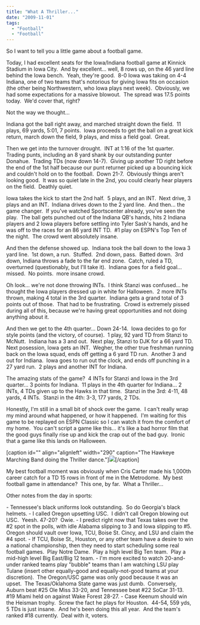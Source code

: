 ```yaml
---
title: "What A Thriller..."
date: "2009-11-01"
tags:
  - "Football"
  - "Football"
---
```


So I want to tell you a little game about a football game.

Today, I had excellent seats for the Iowa/Indiana football game at Kinnick Stadium in Iowa City.  And by excellent... well, 8 rows up, on the 46 yard line behind the Iowa bench.  Yeah, they're good.  8-0 Iowa was taking on 4-4 Indiana, one of two teams that's notorious for giving Iowa fits on occasion (the other being Northwestern, who Iowa plays next week).  Obviously, we had some expectations for a massive blowout.  The spread was 17.5 points today.  We'd cover that, right?

Not the way we thought...

Indiana got the ball right away, and marched straight down the field.  11 plays, 69 yards, 5:01, 7 points.  Iowa proceeds to get the ball on a great kick return, march down the field, 9 plays, and miss a field goal.  Great.

Then we get into the turnover drought.  INT at 1:16 of the 1st quarter.  Trading punts, including an 8 yard shank by our outstanding punter Donahue.  Trading TDs (now down 14-7).  Giving up another TD right before the end of the 1st half because our punt returner picked up a bouncing kick and couldn't hold on to the football.  Down 21-7.  Obviously things aren't looking good.  It was so quiet late in the 2nd, you could clearly hear players on the field.  Deathly quiet.

Iowa takes the kick to start the 2nd half.  5 plays, and an INT.  Next drive, 3 plays and an INT.  Indiana drives down to the 2 yard line.  And then... the game changer.  If you've watched Sportscenter already, you've seen the play.  The ball gets punched out of the Indiana QB's hands, hits 2 Indiana players and 2 Iowa players before settling into Tyler Sash's hands, and he was off to the races for an 86 yard INT TD.  #1 play on ESPN's Top Ten of the night.  The crowd went absolutely insane.

And then the defense showed up.  Indiana took the ball down to the Iowa 3 yard line.  1st down, a run.  Stuffed.  2nd down, pass.  Batted down.  3rd down, Indiana throws a fade to the far end zone.  Catch, ruled a TD, overturned (questionably, but I'll take it).  Indiana goes for a field goal... missed.  No points.  more insane crowd.

Oh look... we're not done throwing INTs.  I think Stanzi was confused... he thought the Iowa players dressed up in white for Halloween.  2 more INTs thrown, making 4 total in the 3rd quarter.  Indiana gets a grand total of 3 points out of those.  That had to be frustrating.  Crowd is extremely pissed during all of this, because we're having great opportunities and not doing anything about it.

And then we get to the 4th quarter... Down 24-14.  Iowa decides to go for style points (and the victory, of course).  1 play, 92 yard TD from Stanzi to McNutt.  Indiana has a 3 and out.  Next play, Stanzi to DJK for a 66 yard TD.  Next posession, Iowa gets an INT.  Wegher, the other true freshman running back on the Iowa squad, ends off getting a 6 yard TD run.  Another 3 and out for Indiana.  Iowa goes to run out the clock, and ends off punching in a 27 yard run.  2 plays and another INT for Indiana.

The amazing stats of the game?  4 INTs for Stanzi and Iowa in the 3rd quarter... 3 points for Indiana.  11 plays in the 4th quarter for Indiana... 2 INTs, 4 TDs given up to the Hawks in that time.  Stanzi in the 3rd: 4-11, 48 yards, 4 INTs.  Stanzi in the 4th: 3-3, 177 yards, 2 TDs.

Honestly, I'm still in a small bit of shock over the game.  I can't really wrap my mind around what happened, or how it happened.  I'm waiting for this game to be replayed on ESPN Classic so I can watch it from the comfort of my home.  You can't script a game like this... it's like a bad horror film that the good guys finally rise up and kick the crap out of the bad guy.  Ironic that a game like this lands on Halloween.

\[caption id="" align="alignleft" width="290" caption="The Hawkeye Marching Band doing the Thriller dance."\]![](images/11139_613079531923_38206727_36062988_194172_n.jpg)\[/caption\]

My best football moment was obviously when Cris Carter made his 1,000th career catch for a TD 15 rows in front of me in the Metrodome.  My best football game in attendance?  This one, by far.  What a Thriller...

Other notes from the day in sports:

\- Tennessee's black uniforms look outstanding.  So do Georgia's black helmets. - I called Oregon upsetting USC.  I didn't call Oregon blowing out USC.  Yeesh. 47-20?  Owie. - I predict right now that Texas takes over the #2 spot in the polls, with idle Alabama slipping to 3 and Iowa slipping to #5.  Oregon should vault over Iowa, TCU, Boise St. Cincy, and LSU and claim the #4 spot. - If TCU, Boise St., Houston, or any other team have a desire to win a national championship, then they need to start scheduling some real football games.  Play Notre Dame.  Play a high level Big Ten team.  Play a mid-high level Big East/Big 12 team. - I'm more excited to watch 20-and-under ranked teams play "bubble" teams than I am watching LSU play Tulane (insert other equally-good and equally-not-good teams at your discretion).  The Oregon/USC game was only good because it was an upset.  The Texas/Oklahoma State game was just dumb.  Conversely, Auburn beat #25 Ole Miss 33-20, and Tennessee beat #22 SoCar 31-13.  #19 Miami held on against Wake Forest 28-27. - Case Keenum should win the Heisman trophy.  Screw the fact he plays for Houston.  44-54, 559 yds, 5 TDs is just insane.  And he's been doing this all year.  And the team's ranked #18 currently.  Deal with it, voters.
